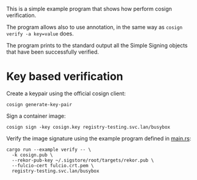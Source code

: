 This is a simple example program that shows how perform cosign verification.

The program allows also to use annotation, in the same way as `cosign verify -a key=value`
does.

The program prints to the standard output all the Simple Signing objects that
have been successfully verified.

# Key based verification

Create a keypair using the official cosign client:

```console
cosign generate-key-pair
```

Sign a container image:

```console
cosign sign -key cosign.key registry-testing.svc.lan/busybox
```

Verify the image signature using the example program defined in
[main.rs](./main.rs):

```console
cargo run --example verify -- \
  -k cosign.pub \
  --rekor-pub-key ~/.sigstore/root/targets/rekor.pub \
  --fulcio-cert fulcio.crt.pem \
  registry-testing.svc.lan/busybox
```
